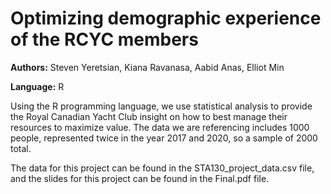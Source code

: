 # Optimizing demographic experience of the RCYC members

**Authors:** Steven Yeretsian, Kiana Ravanasa, Aabid Anas, Elliot Min

**Language:** R

Using the R programming language, we use statistical analysis to provide the Royal Canadian Yacht Club insight on how to best manage their resources to maximize 
value. The data we are referencing includes 1000 people, represented twice in the year 2017 and 2020, so a sample of 2000 total. 

The data for this project can be found in the STA130_project_data.csv file, and the slides for this project can be found in the Final.pdf file.
